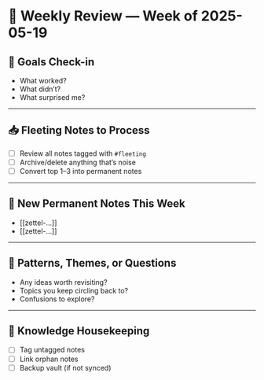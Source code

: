 

# 🧠 Weekly Review — Week of 2025-05-19

## 🎯 Goals Check-in
- What worked?
- What didn’t?
- What surprised me?

---

## 📥 Fleeting Notes to Process
- [ ] Review all notes tagged with `#fleeting`
- [ ] Archive/delete anything that’s noise
- [ ] Convert top 1–3 into permanent notes

---

## 🧠 New Permanent Notes This Week
- [[zettel-...]]
- [[zettel-...]]

---

## 🧭 Patterns, Themes, or Questions
- Any ideas worth revisiting?
- Topics you keep circling back to?
- Confusions to explore?

---

## 🧹 Knowledge Housekeeping
- [ ] Tag untagged notes
- [ ] Link orphan notes
- [ ] Backup vault (if not synced)
